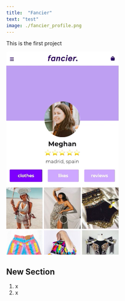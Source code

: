 ```yaml
---
title:  "Fancier"
text: "test"
image: ./fancier_profile.png
---
```


This is the first project

![Profile](./fancier_profile.png)

## New Section

1. x
2. x
